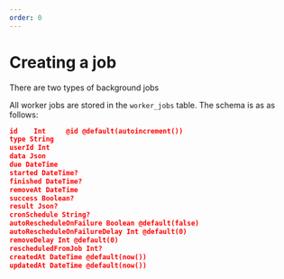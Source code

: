 ```yaml
---
order: 0
---
```


# Creating a job

There are two types of background jobs

All worker jobs are stored in the `worker_jobs` table. The schema is as as follows:

```json
id    Int     @id @default(autoincrement())
type String
userId Int
data Json
due DateTime
started DateTime?
finished DateTime?
removeAt DateTime
success Boolean?
result Json?
cronSchedule String?
autoRescheduleOnFailure Boolean @default(false)
autoRescheduleOnFailureDelay Int @default(0)
removeDelay Int @default(0)
rescheduledFromJob Int?
createdAt DateTime @default(now())
updatedAt DateTime @default(now())

```